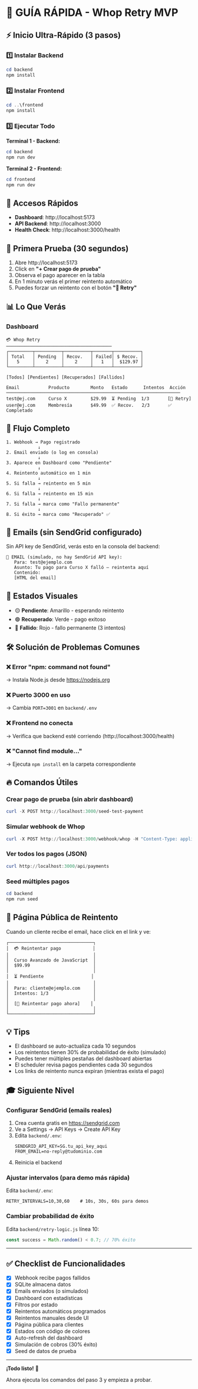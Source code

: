 # 🚀 GUÍA RÁPIDA - Whop Retry MVP

## ⚡ Inicio Ultra-Rápido (3 pasos)

### 1️⃣ Instalar Backend
```powershell
cd backend
npm install
```

### 2️⃣ Instalar Frontend
```powershell
cd ..\frontend
npm install
```

### 3️⃣ Ejecutar Todo

**Terminal 1 - Backend:**
```powershell
cd backend
npm run dev
```

**Terminal 2 - Frontend:**
```powershell
cd frontend
npm run dev
```

## 🎯 Accesos Rápidos

- **Dashboard**: http://localhost:5173
- **API Backend**: http://localhost:3000
- **Health Check**: http://localhost:3000/health

## 🧪 Primera Prueba (30 segundos)

1. Abre http://localhost:5173
2. Click en **"+ Crear pago de prueba"**
3. Observa el pago aparecer en la tabla
4. En 1 minuto verás el primer reintento automático
5. Puedes forzar un reintento con el botón **"🔄 Retry"**

## 📊 Lo Que Verás

### Dashboard
```
💳 Whop Retry
────────────────────────────────────────
┌─────────┬──────────┬──────────┬───────┬──────────┐
│ Total   │ Pending  │ Recov.   │ Failed│ $ Recov. │
│   5     │    2     │    2     │   1   │  $129.97 │
└─────────┴──────────┴──────────┴───────┴──────────┘

[Todos] [Pendientes] [Recuperados] [Fallidos]

Email           Producto        Monto   Estado      Intentos  Acción
──────────────────────────────────────────────────────────────────
test@ej.com     Curso X         $29.99  ⏳ Pending  1/3       [🔄 Retry]
user@ej.com     Membresía       $49.99  ✅ Recov.   2/3       ✅ Completado
```

## 🔄 Flujo Completo

```
1. Webhook → Pago registrado
            ↓
2. Email enviado (o log en consola)
            ↓
3. Aparece en Dashboard como "Pendiente"
            ↓
4. Reintento automático en 1 min
            ↓
5. Si falla → reintento en 5 min
            ↓
6. Si falla → reintento en 15 min
            ↓
7. Si falla → marca como "Fallo permanente"
            ↓
8. Si éxito → marca como "Recuperado" ✅
```

## 📧 Emails (sin SendGrid configurado)

Sin API key de SendGrid, verás esto en la consola del backend:

```
📧 EMAIL (simulado, no hay SendGrid API key):
   Para: test@ejemplo.com
   Asunto: Tu pago para Curso X falló — reintenta aquí
   Contenido:
   [HTML del email]
```

## 🎨 Estados Visuales

- 🟡 **Pendiente**: Amarillo - esperando reintento
- 🟢 **Recuperado**: Verde - pago exitoso
- 🔴 **Fallido**: Rojo - fallo permanente (3 intentos)

## 🛠️ Solución de Problemas Comunes

### ❌ Error "npm: command not found"
→ Instala Node.js desde https://nodejs.org

### ❌ Puerto 3000 en uso
→ Cambia `PORT=3001` en `backend/.env`

### ❌ Frontend no conecta
→ Verifica que backend esté corriendo (http://localhost:3000/health)

### ❌ "Cannot find module..."
→ Ejecuta `npm install` en la carpeta correspondiente

## 🔥 Comandos Útiles

### Crear pago de prueba (sin abrir dashboard)
```powershell
curl -X POST http://localhost:3000/seed-test-payment
```

### Simular webhook de Whop
```powershell
curl -X POST http://localhost:3000/webhook/whop -H "Content-Type: application/json" -d '{\"event\":\"payment_failed\",\"data\":{\"id\":\"pay_999\",\"email\":\"nuevo@test.com\",\"product\":\"Producto Test\",\"amount\":99.99}}'
```

### Ver todos los pagos (JSON)
```powershell
curl http://localhost:3000/api/payments
```

### Seed múltiples pagos
```powershell
cd backend
npm run seed
```

## 📱 Página Pública de Reintento

Cuando un cliente recibe el email, hace click en el link y ve:

```
┌────────────────────────────────┐
│  💳 Reintentar pago            │
│                                │
│  Curso Avanzado de JavaScript  │
│  $99.99                        │
│                                │
│  ⏳ Pendiente                  │
│                                │
│  Para: cliente@ejemplo.com     │
│  Intentos: 1/3                 │
│                                │
│  [🔄 Reintentar pago ahora]    │
│                                │
└────────────────────────────────┘
```

## 💡 Tips

- El dashboard se auto-actualiza cada 10 segundos
- Los reintentos tienen 30% de probabilidad de éxito (simulado)
- Puedes tener múltiples pestañas del dashboard abiertas
- El scheduler revisa pagos pendientes cada 30 segundos
- Los links de reintento nunca expiran (mientras exista el pago)

## 🎓 Siguiente Nivel

### Configurar SendGrid (emails reales)

1. Crea cuenta gratis en https://sendgrid.com
2. Ve a Settings → API Keys → Create API Key
3. Edita `backend/.env`:
   ```env
   SENDGRID_API_KEY=SG.tu_api_key_aqui
   FROM_EMAIL=no-reply@tudominio.com
   ```
4. Reinicia el backend

### Ajustar intervalos (para demo más rápida)
Edita `backend/.env`:
```env
RETRY_INTERVALS=10,30,60    # 10s, 30s, 60s para demos
```

### Cambiar probabilidad de éxito
Edita `backend/retry-logic.js` línea 10:
```javascript
const success = Math.random() < 0.7; // 70% éxito
```

---

## ✅ Checklist de Funcionalidades

- [x] Webhook recibe pagos fallidos
- [x] SQLite almacena datos
- [x] Emails enviados (o simulados)
- [x] Dashboard con estadísticas
- [x] Filtros por estado
- [x] Reintentos automáticos programados
- [x] Reintentos manuales desde UI
- [x] Página pública para clientes
- [x] Estados con código de colores
- [x] Auto-refresh del dashboard
- [x] Simulación de cobros (30% éxito)
- [x] Seed de datos de prueba

---

**¡Todo listo!** 🎉

Ahora ejecuta los comandos del paso 3 y empieza a probar.
